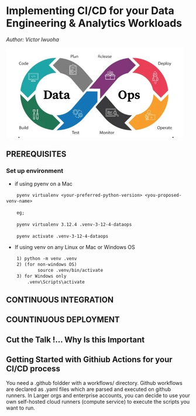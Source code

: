# Implementing CI/CD for your Data Engineering & Analytics Workloads
*Author: Victor Iwuoha*

![Data Ops](assets/DataOps-framework-mc.jpg)

## PREREQUISITES

### Set up environment

- if using pyenv on a Mac

```
    pyenv virtualenv <your-preferred-python-version> <you-proposed-venv-name>

    eg; 
    
    pyenv virtualenv 3.12.4 .venv-3-12-4-dataops

    pyenv activate .venv-3-12-4-dataops 
```

- If using venv on any Linux or Mac or Windows OS

```
    1) python -m venv .venv
    2) (for non-windows OS) 
            source .venv/bin/activate
    3) for Windows only
        .venv\Scripts\activate
```



## CONTINUOUS INTEGRATION





## COUNTINUOUS DEPLOYMENT



## Cut the Talk !... Why Is this Important


## Getting Started with Githiub Actions for your CI/CD process

You need a .github foldder with a workflows/ directory.
Github workflows are declared as .yaml files which are parsed and executed on github runners. In Larger orgs and enterprise accounts, you can decide to use your own self-hosted cloud runners (compute service) to execute the scripts you want to run.


